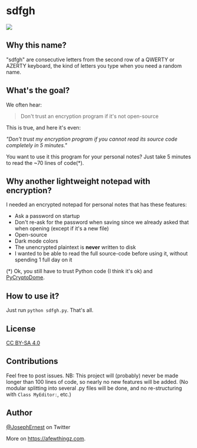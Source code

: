 # sdfgh

![](https://gget.it/yfg7/2.png)

## Why this name?

"sdfgh" are consecutive letters from the second row of a QWERTY or AZERTY keyboard, the kind of letters you type when you need a random name.

## What's the goal?

We often hear:

> Don't trust an encryption program if it's not open-source

This is true, and here it's even:

*"Don't trust my encryption program if you cannot read its source code completely in 5 minutes."*

You want to use it this program for your personal notes? Just take 5 minutes to read the ~70 lines of code(*).

## Why another lightweight notepad with encryption?

I needed an encrypted notepad for personal notes that has these features:

* Ask a password on startup
* Don't re-ask for the password when saving since we already asked that when opening (except if it's a new file)
* Open-source
* Dark mode colors
* The unencrypted plaintext is **never** written to disk
* I wanted to be able to read the full source-code before using it, without spending 1 full day on it

(*) Ok, you still have to trust Python code (I think it's ok) and [PyCryptoDome](https://pypi.org/project/pycryptodome/).

## How to use it?

Just run `python sdfgh.py`. That's all.

## License

[CC BY-SA 4.0](https://creativecommons.org/licenses/by-sa/4.0/)

## Contributions

Feel free to post issues.
NB: This project will (probably) never be made longer than 100 lines of code, so nearly no new features will be added. (No modular splitting into several .py files will be done, and no re-structuring with `Class MyEditor:`, etc.)

## Author

[@JosephErnest](https://twitter.com/josephernest) on Twitter

More on https://afewthingz.com.
